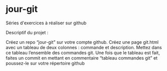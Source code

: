 # jour-git

Séries d'exercices à réaliser sur github

Descriptif du projet : 

Créez un repo “jour-git” sur votre compte github. Créez une page git.html
avec un tableau de deux colonnes : commande et description. Mettez dans
ce tableau l’ensemble des commandes git. Une fois que le tableau est fait,
faites un commit en mettant en commentaire “tableau commandes git” et
poussez-le sur votre répertoire github
